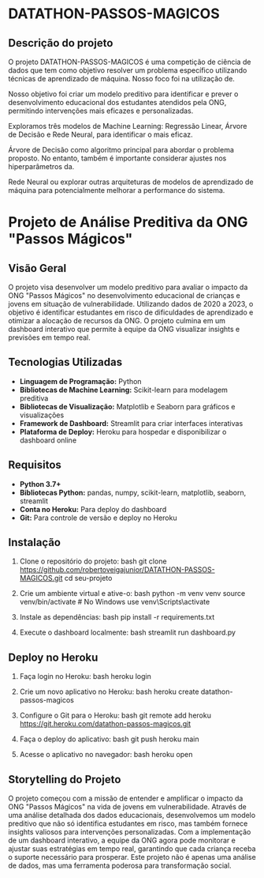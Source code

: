 # DATATHON-PASSOS-MAGICOS

## Descrição do projeto

O projeto DATATHON-PASSOS-MAGICOS é uma competição de ciência de dados que tem como objetivo resolver um problema específico utilizando técnicas de aprendizado de máquina. Nosso foco foi na utilização de.

Nosso objetivo foi criar um modelo preditivo para identificar e prever o desenvolvimento educacional dos estudantes atendidos pela ONG, permitindo intervenções mais eficazes e personalizadas.

Exploramos três modelos de Machine Learning: Regressão Linear, Árvore de Decisão e Rede Neural, para identificar o mais eficaz.

Árvore de Decisão como algoritmo principal para abordar o problema proposto. No entanto, também é importante considerar ajustes nos hiperparâmetros da.

Rede Neural ou explorar outras arquiteturas de modelos de aprendizado de máquina para potencialmente melhorar a performance do sistema. 


# Projeto de Análise Preditiva da ONG "Passos Mágicos"

## Visão Geral

O projeto visa desenvolver um modelo preditivo para avaliar o impacto da ONG "Passos Mágicos" no desenvolvimento educacional de crianças e jovens em situação de vulnerabilidade. Utilizando dados de 2020 a 2023, o objetivo é identificar estudantes em risco de dificuldades de aprendizado e otimizar a alocação de recursos da ONG. O projeto culmina em um dashboard interativo que permite à equipe da ONG visualizar insights e previsões em tempo real.

## Tecnologias Utilizadas

- **Linguagem de Programação:** Python
- **Bibliotecas de Machine Learning:** Scikit-learn para modelagem preditiva
- **Bibliotecas de Visualização:** Matplotlib e Seaborn para gráficos e visualizações
- **Framework de Dashboard:** Streamlit para criar interfaces interativas
- **Plataforma de Deploy:** Heroku para hospedar e disponibilizar o dashboard online

## Requisitos

- **Python 3.7+**
- **Bibliotecas Python:** pandas, numpy, scikit-learn, matplotlib, seaborn, streamlit
- **Conta no Heroku:** Para deploy do dashboard
- **Git:** Para controle de versão e deploy no Heroku

## Instalação

1. Clone o repositório do projeto:
bash
git clone https://github.com/robertoveigajunior/DATATHON-PASSOS-MAGICOS.git
cd seu-projeto


2. Crie um ambiente virtual e ative-o:
bash
python -m venv venv
source venv/bin/activate  # No Windows use venv\Scripts\activate


3. Instale as dependências:
bash
pip install -r requirements.txt


4. Execute o dashboard localmente:
bash
streamlit run dashboard.py


## Deploy no Heroku

1. Faça login no Heroku:
bash
heroku login


2. Crie um novo aplicativo no Heroku:
bash
heroku create datathon-passos-magicos


3. Configure o Git para o Heroku:
bash
git remote add heroku https://git.heroku.com/datathon-passos-magicos.git


4. Faça o deploy do aplicativo:
bash
git push heroku main


5. Acesse o aplicativo no navegador:
bash
heroku open


## Storytelling do Projeto

O projeto começou com a missão de entender e amplificar o impacto da ONG "Passos Mágicos" na vida de jovens em vulnerabilidade. Através de uma análise detalhada dos dados educacionais, desenvolvemos um modelo preditivo que não só identifica estudantes em risco, mas também fornece insights valiosos para intervenções personalizadas. Com a implementação de um dashboard interativo, a equipe da ONG agora pode monitorar e ajustar suas estratégias em tempo real, garantindo que cada criança receba o suporte necessário para prosperar. Este projeto não é apenas uma análise de dados, mas uma ferramenta poderosa para transformação social.